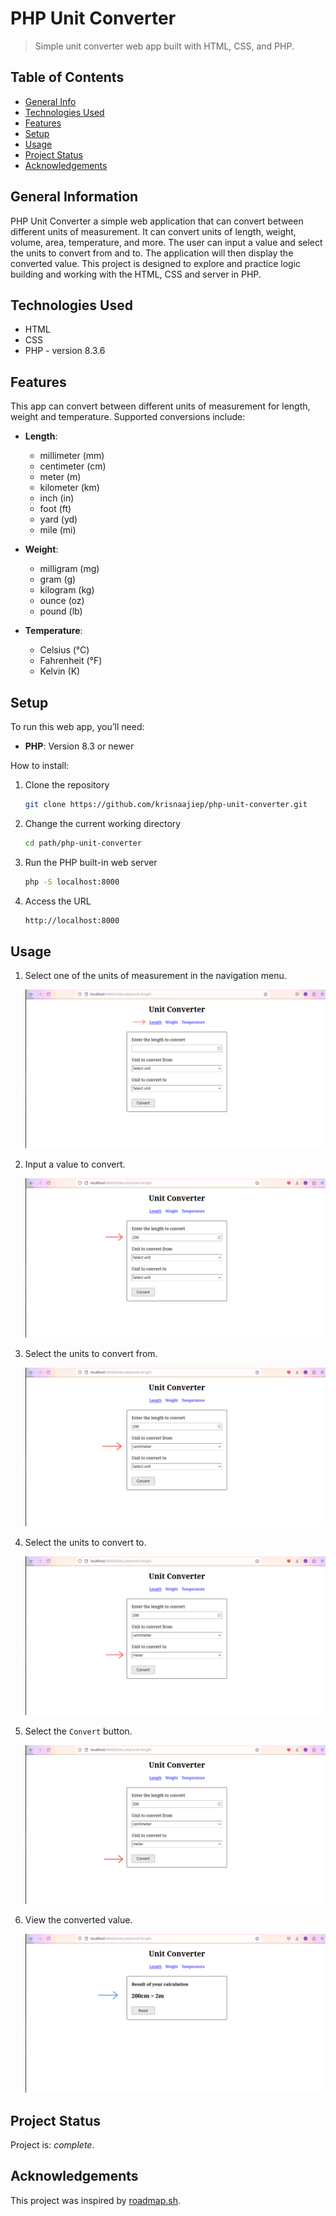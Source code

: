 # PHP Unit Converter
> Simple unit converter web app built with HTML, CSS, and PHP.

## Table of Contents
* [General Info](#general-information)
* [Technologies Used](#technologies-used)
* [Features](#features)
* [Setup](#setup)
* [Usage](#usage)
* [Project Status](#project-status)
* [Acknowledgements](#acknowledgements)

## General Information
PHP Unit Converter a simple web application that can convert between different units of measurement. It can convert units of length, weight, volume, area, temperature, and more. The user can input a value and select the units to convert from and to. The application will then display the converted value. This project is designed to explore and practice logic building and working with the HTML, CSS and server in PHP.

## Technologies Used
- HTML
- CSS
- PHP - version 8.3.6

## Features
This app can convert between different units of measurement for length, weight and temperature. Supported conversions include:
- **Length**:
  - millimeter (mm)
  - centimeter (cm)
  - meter (m)
  - kilometer (km)
  - inch (in)
  - foot (ft)
  - yard (yd)
  - mile (mi)

- **Weight**:
  - milligram (mg)
  - gram (g)
  - kilogram (kg)
  - ounce (oz)
  - pound (lb)

- **Temperature**:
  - Celsius (°C)
  - Fahrenheit (°F)
  - Kelvin (K)

## Setup
To run this web app, you’ll need:
- **PHP**: Version 8.3 or newer

How to install:
1. Clone the repository
   ```bash
   git clone https://github.com/krisnaajiep/php-unit-converter.git
   ```

2. Change the current working directory
   ```bash
   cd path/php-unit-converter
   ```

3. Run the PHP built-in web server
   ```bash
   php -S localhost:8000
   ```

4. Access the URL
   ```bash
   http://localhost:8000
   ```

## Usage
1. Select one of the units of measurement in the navigation menu.
   
   ![select-units-of-measurement](images/image1.png)
   
2. Input a value to convert.
   
   ![input-value-to-convert](images/image2.png)

3. Select the units to convert from.

   ![select-units-to-convert-from](images/image3.png)

4. Select the units to convert to.

   ![select-units-to-convert-to](images/image4.png)

5. Select the `Convert` button.

   ![select-convert-button](images/image5.png)

6. View the converted value.

   ![view-the-converted-value](images/image6.png)

## Project Status
Project is: _complete_.

## Acknowledgements
This project was inspired by [roadmap.sh](https://roadmap.sh/projects/unit-converter).
